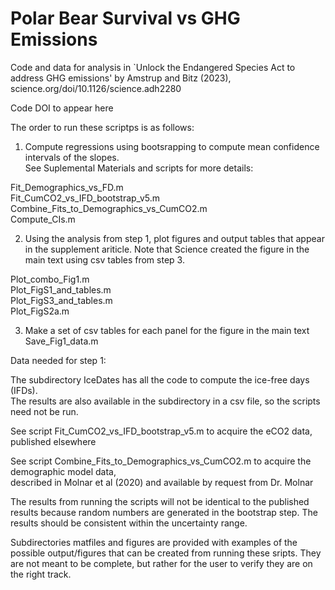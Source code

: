 # Polar Bear Survival vs GHG Emissions 
Code and data for analysis in `Unlock the Endangered Species Act to address GHG emissions' by Amstrup and Bitz (2023), science.org/doi/10.1126/science.adh2280                                                                               

Code DOI to appear here
                                                                                                       
The order to run these scriptps is as follows:                                                         
                                                                                                       
1) Compute regressions using bootsrapping to compute mean confidence intervals of the slopes.          
See Suplemental Materials and scripts for more details:                                                
                                                                                                       
Fit_Demographics_vs_FD.m                                                                               
Fit_CumCO2_vs_IFD_bootstrap_v5.m                                                                       
Combine_Fits_to_Demographics_vs_CumCO2.m                                                               
Compute_CIs.m                                                                                          
                                                                                                       
2) Using the analysis from step 1, plot figures and output tables that appear in the supplement ariticle. Note that Science created the figure in the main text using csv tables from step 3.          
                                                                                                       
Plot_combo_Fig1.m                                                                                      
Plot_FigS1_and_tables.m                                                                                
Plot_FigS3_and_tables.m                                                                                
Plot_FigS2a.m                                                                                          
                                                                                          
3) Make a set of csv tables for each panel for the figure in the main text                                                
Save_Fig1_data.m                                                                                       
                                                                                                 
Data needed for step 1:                                                                                
                                                                                                       
The subdirectory IceDates has all the code to compute the ice-free days (IFDs).                        
The results are also available in the subdirectory in a csv file, so the scripts                       
need not be run.                                                                                       
                                                                                                       
See script Fit_CumCO2_vs_IFD_bootstrap_v5.m to acquire the eCO2 data, published elsewhere              
                                                                                                       
See script Combine_Fits_to_Demographics_vs_CumCO2.m to acquire the demographic model data,             
described in Molnar et al (2020) and available by request from Dr. Molnar                         
                                                                                                       
The results from running the scripts will not be identical to the published results because random numbers are generated in the bootstrap step. The results should be consistent within the uncertainty range.

Subdirectories matfiles and figures are provided with examples of the possible output/figures that can be created from running these sripts. They are not meant to be complete, but rather for the user to verify they are on the right track.
